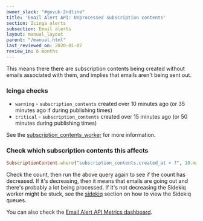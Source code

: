 ```yaml
---
owner_slack: "#govuk-2ndline"
title: 'Email Alert API: Unprocessed subscription contents'
section: Icinga alerts
subsection: Email alerts
layout: manual_layout
parent: "/manual.html"
last_reviewed_on: 2020-01-07
review_in: 6 months
---
```


This means there there are subscription contents being created without emails
associated with them, and implies that emails aren't being sent out.

### Icinga checks

* `warning` - `subscription_contents` created over 10 minutes ago (or 35 minutes
  ago if during publishing times)
* `critical` - `subscription_contents` created over 15 minutes ago (or 50 minutes
  during publishing times)

See the [subscription_contents_worker][subscription-content-worker]
for more information.

### Check which subscription contents this affects

```ruby
SubscriptionContent.where("subscription_contents.created_at < ?", 10.minutes.ago).where(email: nil).joins(:subscription).merge(Subscription.active)
```

Check the count, then run the above query again to see if the count has
decreased. If it's decreasing, then it means that emails are going out and
there's probably a lot being processed.
If it's not decreasing the Sidekiq worker might be stuck, see the [sidekiq][sidekiq]
section on how to view the Sidekiq queues.

 You can also check the [Email Alert API Metrics dashboard][dashboard].

[subscription-content-worker]: https://github.com/alphagov/email-alert-api/blob/21e0af3e640963415e02506d927387088061ddd0/app/workers/subscription_contents_worker.rb
[dashboard]: https://grafana.staging.govuk.digital/dashboard/file/email_alert_api.json?refresh=10s&orgId=1
[sidekiq]: /manual/sidekiq.html#sidekiq-web
